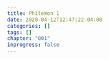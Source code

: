 ```yaml
---
title: Philemon 1
date: 2020-04-12T12:47:22-04:00
categories: []
tags: []
chapter: "001"
inprogress: false
---
```



